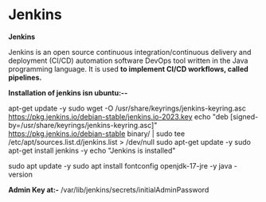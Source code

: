 # Jenkins
**Jenkins**

 Jenkins is an open source continuous integration/continuous delivery and deployment (CI/CD) automation software DevOps tool written in the Java programming language. It is used **to implement CI/CD workflows, called pipelines.**

**Installation of jenkins isn ubuntu:--**

apt-get update -y
sudo wget -O /usr/share/keyrings/jenkins-keyring.asc \
  https://pkg.jenkins.io/debian-stable/jenkins.io-2023.key
echo "deb [signed-by=/usr/share/keyrings/jenkins-keyring.asc]" \
  https://pkg.jenkins.io/debian-stable binary/ | sudo tee \
  /etc/apt/sources.list.d/jenkins.list > /dev/null
sudo apt-get update -y
sudo apt-get install jenkins -y
echo "Jenkins is installed"

sudo apt update -y
sudo apt install fontconfig openjdk-17-jre -y
java -version

**Admin Key at:-** /var/lib/jenkins/secrets/initialAdminPassword